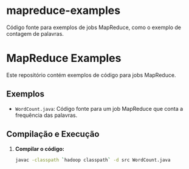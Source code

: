 # mapreduce-examples
Código fonte para exemplos de jobs MapReduce, como o exemplo de contagem de palavras.
# MapReduce Examples

Este repositório contém exemplos de código para jobs MapReduce.

## Exemplos

- `WordCount.java`: Código fonte para um job MapReduce que conta a frequência das palavras.

## Compilação e Execução

1. **Compilar o código:**
   ```bash
   javac -classpath `hadoop classpath` -d src WordCount.java
